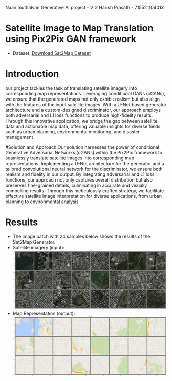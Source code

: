 Naan muthalvan Generative AI project -
                        V G Harish Prasath -
                        715521104013
# Satellite Image to Map Translation using Pix2Pix GAN framework
* Dataset: [Download Sat2Map Dataset](https://drive.google.com/file/d/1s5a2UeJR4H_KJ-nV4NmRMkBHr3zn20Tf/view?usp=sharing)

# Introduction
 our project tackles the task of translating satellite imagery into corresponding map representations. Leveraging conditional GANs (cGANs), we ensure that the generated maps not only exhibit realism but also align with the features of the input satellite images. With a U-Net based generator architecture and a custom-designed discriminator, our approach employs both adversarial and L1 loss functions to produce high-fidelity results. Through this innovative application, we bridge the gap between satellite data and actionable map data, offering valuable insights for diverse fields such as urban planning, environmental monitoring, and disaster management

#Solution and Approach
Our solution harnesses the power of conditional Generative Adversarial Networks (cGANs) within the Pix2Pix framework to seamlessly translate satellite images into corresponding map representations. Implementing a U-Net architecture for the generator and a tailored convolutional neural network for the discriminator, we ensure both realism and fidelity in our output. By integrating adversarial and L1 loss functions, our approach not only captures overall distribution but also preserves fine-grained details, culminating in accurate and visually compelling results. Through this meticulously crafted strategy, we facilitate effective satellite image interpretation for diverse applications, from urban planning to environmental analysis


# Results
* The image patch with 24 samples below shows the results of the Sat2Map Generator.
* Satellite imagery (input):
![Satellite Imagery](Visualization/6.png)
* Map Representation (output):
![Map Representation](Visualization/7.png)

